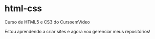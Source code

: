 # html-css
 Curso de HTML5 e CS3 do CursoemVideo

Estou aprendendo a criar sites e agora vou gerenciar meus repositórios!